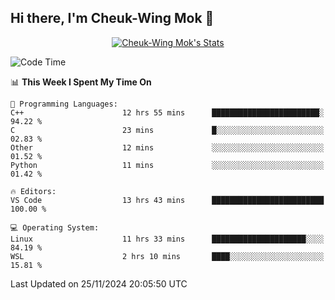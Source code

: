 ## Hi there, I'm Cheuk-Wing Mok 👋

<!--
**mozro0327/mozro0327** is a ✨ _special_ ✨ repository because its `README.md` (this file) appears on your GitHub profile.

Here are some ideas to get you started:

- 🔭 I’m currently working on ...
- 🌱 I’m currently learning ...
- 👯 I’m looking to collaborate on ...
- 🤔 I’m looking for help with ...
- 💬 Ask me about ...
- 📫 How to reach me: ...
- 😄 Pronouns: ...
- ⚡ Fun fact: ...
-->

<p align="center">
  <a href="https://github.com/mozro0327" class="rich-diff-level-one">
    <img src="https://github-readme-stats.vercel.app/api?username=mozro0327&title_color=333&text_color=777" alt="Cheuk-Wing Mok's Stats" >
    <!-- &hide=issues
    <img src="https://github-readme-stats.vercel.app/api?username=mozro0327&hide=issues&title_color=333&text_color=777" alt="Cheuk-Wing Mok's Stats" >
    -->
  </a>
</p>

<!--START_SECTION:waka-->
![Code Time](http://img.shields.io/badge/Code%20Time-3%2C054%20hrs%2024%20mins-blue)

📊 **This Week I Spent My Time On** 

```text
💬 Programming Languages: 
C++                      12 hrs 55 mins      ████████████████████████░   94.22 % 
C                        23 mins             █░░░░░░░░░░░░░░░░░░░░░░░░   02.83 % 
Other                    12 mins             ░░░░░░░░░░░░░░░░░░░░░░░░░   01.52 % 
Python                   11 mins             ░░░░░░░░░░░░░░░░░░░░░░░░░   01.42 % 

🔥 Editors: 
VS Code                  13 hrs 43 mins      █████████████████████████   100.00 % 

💻 Operating System: 
Linux                    11 hrs 33 mins      █████████████████████░░░░   84.19 % 
WSL                      2 hrs 10 mins       ████░░░░░░░░░░░░░░░░░░░░░   15.81 % 
```


 Last Updated on 25/11/2024 20:05:50 UTC
<!--END_SECTION:waka-->
